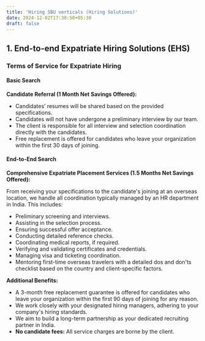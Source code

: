 ```yaml
---
title: 'Hiring SBU verticals (Hiring Solutions)'
date: 2024-12-02T17:30:50+05:30
draft: false
---
```


<!-- 1. End-to-end Expatriate Hiring Solutions (EHS)
2. Resume Referral Service (RRS)
3. Dedicated Resources Management Service (RMS)
4. Hiring Associated Allied Services (AAS) -->

## 1. End-to-end Expatriate Hiring Solutions (EHS)

### **Terms of Service for Expatriate Hiring**

#### **Basic Search**

**Candidate Referral (1 Month Net Savings Offered):**  

- Candidates’ resumes will be shared based on the provided specifications.  
- Candidates will not have undergone a preliminary interview by our team.  
- The client is responsible for all interview and selection coordination directly with the candidates.  
- Free replacement is offered for candidates who leave your organization within the first 30 days of joining.  

#### **End-to-End Search**

**Comprehensive Expatriate Placement Services (1.5 Months Net Savings Offered):**  

From receiving your specifications to the candidate's joining at an overseas location, we handle all coordination typically managed by an HR department in India. This includes:  
  
- Preliminary screening and interviews.  
- Assisting in the selection process.  
- Ensuring successful offer acceptance.  
- Conducting detailed reference checks.  
- Coordinating medical reports, if required.  
- Verifying and validating certificates and credentials.  
- Managing visa and ticketing coordination.  
- Mentoring first-time overseas travelers with a detailed dos and don'ts checklist based on the country and client-specific factors.  

**Additional Benefits:**  

- A 3-month free replacement guarantee is offered for candidates who leave your organization within the first 90 days of joining for any reason.  
- We work closely with your designated hiring managers, adhering to your company's hiring standards.  
- We aim to build a long-term partnership as your dedicated recruiting partner in India.  
- **No candidate fees:** All service charges are borne by the client.  
